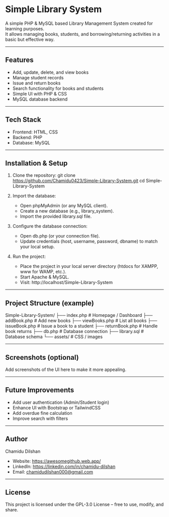# Simple Library System

A simple PHP & MySQL based Library Management System created for learning purposes.  
It allows managing books, students, and borrowing/returning activities in a basic but effective way.

---

## Features

- Add, update, delete, and view books  
- Manage student records  
- Issue and return books  
- Search functionality for books and students  
- Simple UI with PHP & CSS  
- MySQL database backend  

---

## Tech Stack

- Frontend: HTML, CSS  
- Backend: PHP  
- Database: MySQL  

---

## Installation & Setup

1. Clone the repository:
   git clone https://github.com/Chamidu0423/Simple-Library-System.git
   cd Simple-Library-System

2. Import the database:
   - Open phpMyAdmin (or any MySQL client).
   - Create a new database (e.g., library_system).
   - Import the provided library.sql file.

3. Configure the database connection:
   - Open db.php (or your connection file).
   - Update credentials (host, username, password, dbname) to match your local setup.

4. Run the project:
   - Place the project in your local server directory (htdocs for XAMPP, www for WAMP, etc.).
   - Start Apache & MySQL.
   - Visit: http://localhost/Simple-Library-System

---

## Project Structure (example)

Simple-Library-System/
├── index.php        # Homepage / Dashboard
├── addBook.php      # Add new books
├── viewBooks.php    # List all books
├── issueBook.php    # Issue a book to a student
├── returnBook.php   # Handle book returns
├── db.php           # Database connection
├── library.sql      # Database schema
└── assets/          # CSS / images

---

## Screenshots (optional)

Add screenshots of the UI here to make it more appealing.

---

## Future Improvements

- Add user authentication (Admin/Student login)  
- Enhance UI with Bootstrap or TailwindCSS  
- Add overdue fine calculation  
- Improve search with filters  

---

## Author

Chamidu Dilshan  
- Website: https://awesomegithub.web.app/  
- LinkedIn: https://linkedin.com/in/chamidu-dilshan  
- Email: chamidudilshan000@gmail.com  

---

## License

This project is licensed under the GPL-3.0 License – free to use, modify, and share.
